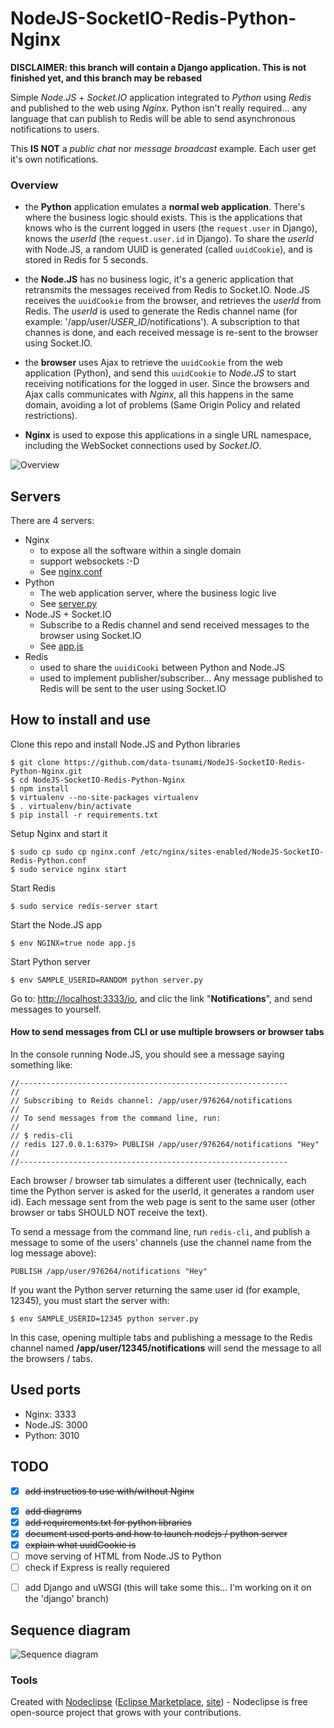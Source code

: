 # NodeJS-SocketIO-Redis-Python-Nginx

**DISCLAIMER: this branch will contain a Django application. This is not finished yet, and this branch may be rebased**

Simple *Node.JS* + *Socket.IO* application integrated to *Python* using *Redis* and published to the web using *Nginx*.
Python isn't really required... any language that can publish to Redis will be able to send asynchronous notifications to users.

This **IS NOT** a *public chat* nor *message broadcast* example. Each user get it's own notifications.

### Overview

* the **Python** application emulates a **normal web application**. There's where the business logic should exists. This is the applications that knows who is the current logged in users (the `request.user` in Django), knows the *userId* (the `request.user.id` in Django). To share the *userId* with Node.JS, a random UUID is generated (called `uuidCookie`), and is stored in Redis for 5 seconds.

* the **Node.JS** has no business logic, it's a generic application that retransmits the messages received from Redis to Socket.IO. Node.JS receives the `uuidCookie` from the browser, and retrieves the *userId* from Redis. The *userId* is used to generate the Redis channel name (for example: '/app/user/*USER_ID*/notifications'). A subscription to that channes is done, and each received message is re-sent to the browser using Socket.IO.

* the **browser** uses Ajax to retrieve the `uuidCookie` from the web application (Python), and send this `uuidCookie` to *Node.JS* to start receiving notifications for the logged in user. Since the browsers and Ajax calls communicates with *Nginx*, all this happens in the same domain, avoiding a lot of problems (Same Origin Policy and related restrictions).

* **Nginx** is used to expose this applications in a single URL namespace, including the WebSocket connections used by *Socket.IO*.



![Overview](https://raw.github.com/data-tsunami/NodeJS-SocketIO-Redis-Python-Nginx/master/NodeJS-SocketIO-Redis-Python-Nginx.png)


## Servers

There are 4 servers:

* Nginx
  * to expose all the software within a single domain
  * support websockets :-D
  * See [nginx.conf](nginx.conf)
* Python
  * The web application server, where the business logic live
  * See [server.py](server.py)
* Node.JS + Socket.IO
  * Subscribe to a Redis channel and send received messages to the browser using Socket.IO
  * See [app.js](app.js)
* Redis
  * used to share the `uuidiCooki` between Python and Node.JS
  * used to implement publisher/subscriber... Any message published to Redis will be sent to the user using Socket.IO


## How to install and use

Clone this repo and install Node.JS and Python libraries

    $ git clone https://github.com/data-tsunami/NodeJS-SocketIO-Redis-Python-Nginx.git
    $ cd NodeJS-SocketIO-Redis-Python-Nginx
    $ npm install
    $ virtualenv --no-site-packages virtualenv
    $ . virtualenv/bin/activate
    $ pip install -r requirements.txt

Setup Nginx and start it

    $ sudo cp sudo cp nginx.conf /etc/nginx/sites-enabled/NodeJS-SocketIO-Redis-Python.conf
    $ sudo service nginx start

Start Redis

    $ sudo service redis-server start

Start the Node.JS app

    $ env NGINX=true node app.js

Start Python server

    $ env SAMPLE_USERID=RANDOM python server.py

Go to: [http://localhost:3333/io](http://localhost:3333/io), and clic the link "**Notifications**", and send messages to yourself.

#### How to send messages from CLI or use multiple browsers or browser tabs

In the console running Node.JS, you should see a message saying something like:

    //------------------------------------------------------------
    //
    // Subscribing to Reids channel: /app/user/976264/notifications
    //
    // To send messages from the command line, run:
    //
    // $ redis-cli
    // redis 127.0.0.1:6379> PUBLISH /app/user/976264/notifications "Hey" 
    //
    //------------------------------------------------------------

Each browser / browser tab simulates a different user (technically, each time the Python server
is asked for the userId, it generates a random user id). Each message sent from the web page is sent
to the same user (other browser or tabs SHOULD NOT receive the text).

To send a message from the command line, run `redis-cli`, and publish a message
to some of the users' channels (use the channel name from the log message above):

    PUBLISH /app/user/976264/notifications "Hey"

If you want the Python server returning the same user id (for example, 12345), you must start the server with:

    $ env SAMPLE_USERID=12345 python server.py

In this case, opening multiple tabs and publishing a message to the Redis channel named **/app/user/12345/notifications**
will send the message to all the browsers / tabs.



## Used ports

* Nginx: 3333
* Node.JS: 3000
* Python: 3010

## TODO

* [X] ~~add instructios to use with/without Nginx~~
+ [X] ~~add diagrams~~
+ [X] ~~add requirements.txt for python libraries~~
+ [X] ~~document used ports and how to launch nodejs / python server~~
+ [X] ~~explain what uuidCookie is~~
+ [ ] move serving of HTML from Node.JS to Python
+ [ ] check if Express is really requiered
* [ ] add Django and uWSGI (this will take some this... I'm working on it on the 'django' branch)


## Sequence diagram

![Sequence diagram](https://raw.github.com/data-tsunami/NodeJS-SocketIO-Redis-Python-Nginx/master/sequence-diagram.png)

### Tools

Created with [Nodeclipse](https://github.com/Nodeclipse/nodeclipse-1)
 ([Eclipse Marketplace](http://marketplace.eclipse.org/content/nodeclipse), [site](http://www.nodeclipse.org)) - Nodeclipse is free open-source project that grows with your contributions.
